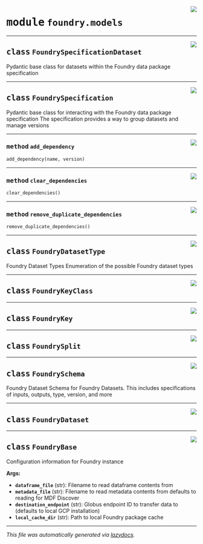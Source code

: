 <!-- markdownlint-disable -->

<a href="https://github.com/MLMI2-CSSI/foundry/tree/main/foundry/models.py#L0"><img align="right" style="float:right;" src="https://img.shields.io/badge/-source-cccccc?style=flat-square"></a>

# <kbd>module</kbd> `foundry.models`






---

<a href="https://github.com/MLMI2-CSSI/foundry/tree/main/foundry/models.py#L19"><img align="right" style="float:right;" src="https://img.shields.io/badge/-source-cccccc?style=flat-square"></a>

## <kbd>class</kbd> `FoundrySpecificationDataset`
Pydantic base class for datasets within the Foundry data package specification 





---

<a href="https://github.com/MLMI2-CSSI/foundry/tree/main/foundry/models.py#L27"><img align="right" style="float:right;" src="https://img.shields.io/badge/-source-cccccc?style=flat-square"></a>

## <kbd>class</kbd> `FoundrySpecification`
Pydantic base class for interacting with the Foundry data package specification The specification provides a way to group datasets and manage versions 




---

<a href="https://github.com/MLMI2-CSSI/foundry/tree/main/foundry/models.py#L38"><img align="right" style="float:right;" src="https://img.shields.io/badge/-source-cccccc?style=flat-square"></a>

### <kbd>method</kbd> `add_dependency`

```python
add_dependency(name, version)
```





---

<a href="https://github.com/MLMI2-CSSI/foundry/tree/main/foundry/models.py#L50"><img align="right" style="float:right;" src="https://img.shields.io/badge/-source-cccccc?style=flat-square"></a>

### <kbd>method</kbd> `clear_dependencies`

```python
clear_dependencies()
```





---

<a href="https://github.com/MLMI2-CSSI/foundry/tree/main/foundry/models.py#L41"><img align="right" style="float:right;" src="https://img.shields.io/badge/-source-cccccc?style=flat-square"></a>

### <kbd>method</kbd> `remove_duplicate_dependencies`

```python
remove_duplicate_dependencies()
```






---

<a href="https://github.com/MLMI2-CSSI/foundry/tree/main/foundry/models.py#L62"><img align="right" style="float:right;" src="https://img.shields.io/badge/-source-cccccc?style=flat-square"></a>

## <kbd>class</kbd> `FoundryDatasetType`
Foundry Dataset Types Enumeration of the possible Foundry dataset types 





---

<a href="https://github.com/MLMI2-CSSI/foundry/tree/main/foundry/models.py#L73"><img align="right" style="float:right;" src="https://img.shields.io/badge/-source-cccccc?style=flat-square"></a>

## <kbd>class</kbd> `FoundryKeyClass`








---

<a href="https://github.com/MLMI2-CSSI/foundry/tree/main/foundry/models.py#L78"><img align="right" style="float:right;" src="https://img.shields.io/badge/-source-cccccc?style=flat-square"></a>

## <kbd>class</kbd> `FoundryKey`








---

<a href="https://github.com/MLMI2-CSSI/foundry/tree/main/foundry/models.py#L87"><img align="right" style="float:right;" src="https://img.shields.io/badge/-source-cccccc?style=flat-square"></a>

## <kbd>class</kbd> `FoundrySplit`








---

<a href="https://github.com/MLMI2-CSSI/foundry/tree/main/foundry/models.py#L93"><img align="right" style="float:right;" src="https://img.shields.io/badge/-source-cccccc?style=flat-square"></a>

## <kbd>class</kbd> `FoundrySchema`
Foundry Dataset Schema for Foundry Datasets. This includes specifications of inputs, outputs, type, version, and more 





---

<a href="https://github.com/MLMI2-CSSI/foundry/tree/main/foundry/models.py#L131"><img align="right" style="float:right;" src="https://img.shields.io/badge/-source-cccccc?style=flat-square"></a>

## <kbd>class</kbd> `FoundryDataset`








---

<a href="https://github.com/MLMI2-CSSI/foundry/tree/main/foundry/models.py#L152"><img align="right" style="float:right;" src="https://img.shields.io/badge/-source-cccccc?style=flat-square"></a>

## <kbd>class</kbd> `FoundryBase`
Configuration information for Foundry instance 



**Args:**
 
 - <b>`dataframe_file`</b> (str):  Filename to read dataframe contents from 
 - <b>`metadata_file`</b> (str):  Filename to read metadata contents from defaults to reading for MDF Discover 
 - <b>`destination_endpoint`</b> (str):  Globus endpoint ID to transfer data to (defaults to local GCP installation) 
 - <b>`local_cache_dir`</b> (str):  Path to local Foundry package cache 







---

_This file was automatically generated via [lazydocs](https://github.com/ml-tooling/lazydocs)._
